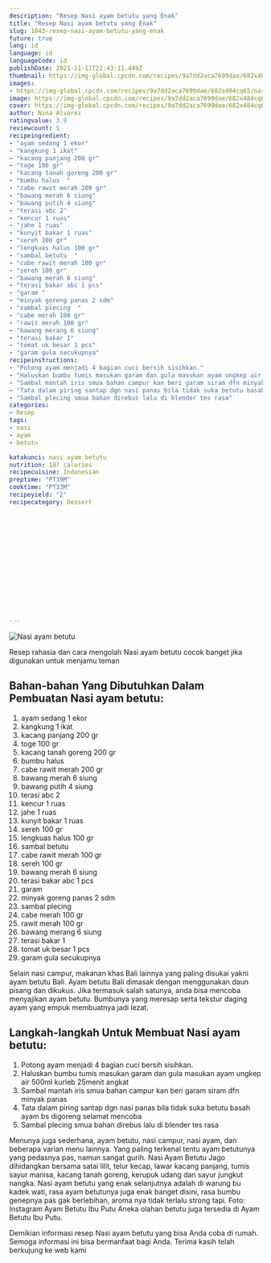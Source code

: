 ```yaml
---
description: "Resep Nasi ayam betutu yang Enak"
title: "Resep Nasi ayam betutu yang Enak"
slug: 1043-resep-nasi-ayam-betutu-yang-enak
future: true
lang: id
language: id
languageCode: id
publishDate: 2021-11-11T22:43:11.449Z 
thumbnail: https://img-global.cpcdn.com/recipes/9a7dd2aca7699dae/682x484cq65/nasi-ayam-betutu-foto-resep-utama.png
images:
- https://img-global.cpcdn.com/recipes/9a7dd2aca7699dae/682x484cq65/nasi-ayam-betutu-foto-resep-utama.png
image: https://img-global.cpcdn.com/recipes/9a7dd2aca7699dae/682x484cq65/nasi-ayam-betutu-foto-resep-utama.png
cover: https://img-global.cpcdn.com/recipes/9a7dd2aca7699dae/682x484cq65/nasi-ayam-betutu-foto-resep-utama.png
author: Nina Alvarez
ratingvalue: 3.9
reviewcount: 5
recipeingredient:
- "ayam sedang 1 ekor"
- "kangkung 1 ikat"
- "kacang panjang 200 gr"
- "toge 100 gr"
- "kacang tanah goreng 200 gr"
- "bumbu halus  "
- "cabe rawit merah 200 gr"
- "bawang merah 6 siung"
- "bawang putih 4 siung"
- "terasi abc 2"
- "kencur 1 ruas"
- "jahe 1 ruas"
- "kunyit bakar 1 ruas"
- "sereh 100 gr"
- "lengkuas halus 100 gr"
- "sambal betutu  "
- "cabe rawit merah 100 gr"
- "sereh 100 gr"
- "bawang merah 6 siung"
- "terasi bakar abc 1 pcs"
- "garam "
- "minyak goreng panas 2 sdm"
- "sambal plecing  "
- "cabe merah 100 gr"
- "rawit merah 100 gr"
- "bawang merang 6 siung"
- "terasi bakar 1"
- "tomat uk besar 1 pcs"
- "garam gula secukupnya"
recipeinstructions:
- "Potong ayam menjadi 4 bagian cuci bersih sisihkan."
- "Haluskan bumbu tumis masukan garam dan gula masukan ayam ungkep air 500ml kurleb 25menit angkat"
- "Sambal mantah iris smua bahan campur kan beri garam siram dfn minyak panas"
- "Tata dalam piring santap dgn nasi panas bila tidak suka betutu basah ayam bs digoreng selamat mencoba"
- "Sambal plecing smua bahan direbus lalu di blender tes rasa"
categories:
- Resep
tags:
- nasi
- ayam
- betutu

katakunci: nasi ayam betutu 
nutrition: 187 calories
recipecuisine: Indonesian
preptime: "PT39M"
cooktime: "PT33M"
recipeyield: "2"
recipecategory: Dessert


     
    
    
    
    
    
    
    
    
    
    
      
    
---
```



![Nasi ayam betutu](https://img-global.cpcdn.com/recipes/9a7dd2aca7699dae/682x484cq65/nasi-ayam-betutu-foto-resep-utama.png)

Resep rahasia dan cara mengolah  Nasi ayam betutu cocok banget jika digunakan untuk menjamu teman

<!--inarticleads1-->

## Bahan-bahan Yang Dibutuhkan Dalam Pembuatan Nasi ayam betutu:

1. ayam sedang 1 ekor
1. kangkung 1 ikat
1. kacang panjang 200 gr
1. toge 100 gr
1. kacang tanah goreng 200 gr
1. bumbu halus  
1. cabe rawit merah 200 gr
1. bawang merah 6 siung
1. bawang putih 4 siung
1. terasi abc 2
1. kencur 1 ruas
1. jahe 1 ruas
1. kunyit bakar 1 ruas
1. sereh 100 gr
1. lengkuas halus 100 gr
1. sambal betutu  
1. cabe rawit merah 100 gr
1. sereh 100 gr
1. bawang merah 6 siung
1. terasi bakar abc 1 pcs
1. garam 
1. minyak goreng panas 2 sdm
1. sambal plecing  
1. cabe merah 100 gr
1. rawit merah 100 gr
1. bawang merang 6 siung
1. terasi bakar 1
1. tomat uk besar 1 pcs
1. garam gula secukupnya

Selain nasi campur, makanan khas Bali lainnya yang paling disukai yakni ayam betutu Bali. Ayam betutu Bali dimasak dengan menggunakan daun pisang dan dikukus. Jika termasuk salah satunya, anda bisa mencoba menyajikan ayam betutu. Bumbunya yang meresap serta tekstur daging ayam yang empuk membuatnya jadi lezat. 

<!--inarticleads2-->

## Langkah-langkah Untuk Membuat Nasi ayam betutu:

1. Potong ayam menjadi 4 bagian cuci bersih sisihkan.
1. Haluskan bumbu tumis masukan garam dan gula masukan ayam ungkep air 500ml kurleb 25menit angkat
1. Sambal mantah iris smua bahan campur kan beri garam siram dfn minyak panas
1. Tata dalam piring santap dgn nasi panas bila tidak suka betutu basah ayam bs digoreng selamat mencoba
1. Sambal plecing smua bahan direbus lalu di blender tes rasa


Menunya juga sederhana, ayam betutu, nasi campur, nasi ayam, dan beberapa varian menu lainnya. Yang paling terkenal tentu ayam betutunya yang pedasnya pas, namun sangat gurih. Nasi Ayam Betutu Jago dihidangkan bersama satai lilit, telur kecap, lawar kacang panjang, tumis sayur manisa, kacang tanah goreng, kerupuk udang dan sayur jungkut nangka. Nasi ayam betutu yang enak selanjutnya adalah di warung bu kadek wati, rasa ayam betutunya juga enak banget disini, rasa bumbu genepnya pas gak berlebihan, aroma nya tidak terlalu strong tapi. Foto: Instagram Ayam Betutu Ibu Putu Aneka olahan betutu juga tersedia di Ayam Betutu Ibu Putu. 

Demikian informasi  resep Nasi ayam betutu   yang bisa Anda coba di rumah. Semoga informasi ini bisa bermanfaat bagi Anda. Terima kasih telah berkujung ke web kami
